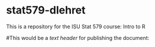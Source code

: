 # stat579-dlehret
This is a repository for the ISU Stat 579 course: Intro to R

#This would be a *text header* for
publishing the document:
